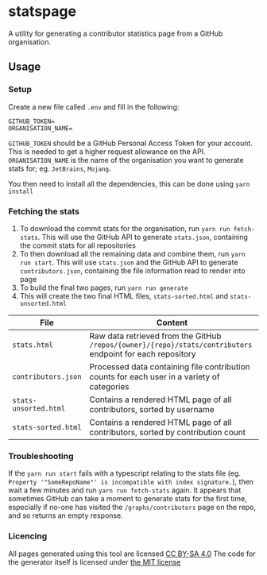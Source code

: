 # statspage
A utility for generating a contributor statistics page from a GitHub organisation.

## Usage
### Setup
Create a new file called `.env` and fill in the following:
```
GITHUB_TOKEN=
ORGANISATION_NAME=
```
`GITHUB_TOKEN` should be a GitHub Personal Access Token for your account. This is needed to get a higher request allowance on the API.
`ORGANISATION_NAME` is the name of the organisation you want to generate stats for; eg. `JetBrains`, `Mojang`.

You then need to install all the dependencies, this can be done using  `yarn install`

### Fetching the stats
1. To download the commit stats for the organisation, run `yarn run fetch-stats`. This will use the GitHub API to generate `stats.json`, containing the commit stats for all repositories
2. To then download all the remaining data and combine them, run `yarn run start`. This will use `stats.json` and the GitHub API to generate `contributors.json`, containing the file information read to render into page
3. To build the final two pages, run `yarn run generate`
4. This will create the two final HTML files, `stats-sorted.html` and `stats-unsorted.html`

| File | Content |
| --- | --- |
| `stats.html` | Raw data retrieved from the GitHub `/repos/{owner}/{repo}/stats/contributors` endpoint for each repository |
| `contributors.json` | Processed data containing file contribution counts for each user in a variety of categories |
| `stats-unsorted.html` | Contains a rendered HTML page of all contributors, sorted by username |
| `stats-sorted.html` | Contains a rendered HTML page of all contributors, sorted by contribution count |

### Troubleshooting
If the `yarn run start` fails with a typescript relating to the stats file (eg. `Property '"SomeRepoName"' is incompatible with index signature.`), then wait a few minutes and run `yarn run fetch-stats` again. It appears that sometimes GitHub can take a moment to generate stats for the first time, especially if no-one has visited the `/graphs/contributors` page on the repo, and so returns an empty response.

### Licencing
All pages generated using this tool are licensed [CC BY-SA 4.0](https://creativecommons.org/licenses/by-sa/4.0/legalcode)
The code for the generator itself is licensed under [the MIT license](https://github.com/Tom-The-Geek/statspage/blob/main/LICENSE.txt)
